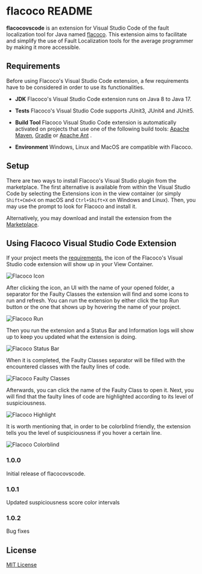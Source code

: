 # flacoco README

**flacocovscode** is an extension for Visual Studio Code of the fault localization tool for Java named [flacoco](https://github.com/SpoonLabs/flacoco). This extension aims to facilitate and simplify the use of Fault Localization tools for the average programmer by making it more accessible.

## Requirements

Before using Flacoco's Visual Studio Code extension, a few requirements have to
be considered in order to use its functionalities.

- **JDK**  Flacoco's Visual Studio Code extension runs on Java 8 to Java 17.
  
- **Tests** Flacoco's Visual Studio Code supports JUnit3, JUnit4 and JUnit5.

- **Build Tool**  Flacoco Visual Studio Code extension is
  automatically activated on projects that use one of the following build tools:
  [Apache Maven](https://maven.apache.org), [Gradle](https://gradle.org) or [Apache Ant](https://ant.apache.org) .

- **Environment**  Windows, Linux and MacOS are compatible with Flacoco.

## Setup

There are two ways to install Flacoco's Visual Studio plugin from the marketplace. The first alternative is available from within the Visual
Studio Code by selecting the Extensions icon in the view container (or simply `Shift+Cmd+X` on macOS and `Ctrl+Shift+X` on Windows and Linux).
Then, you may use the prompt to look for Flacoco and install it.

Alternatively, you may download and install the extension from the [Marketplace](https://marketplace.visualstudio.com/items?itemName=JoaoLeao.flacoco).

## Using Flacoco Visual Studio Code Extension

If your project meets the [requirements](#Requirements), the icon of the Flacoco's Visual Studio code extension will show up in
your View Container. 

![Flacoco Icon](https://github.com/JoaoLeao7/flacoco-vscode/blob/main/resources/images/clickicon.jpg?raw=true)

After clicking the icon, an UI with the name of your opened folder, a separator for the Faulty Classes the extension will find and some icons
to run and refresh. You can run the extension by either click the top Run button or the one that shows up by hovering the name of your project.

![Flacoco Run](https://github.com/JoaoLeao7/flacoco-vscode/blob/main/resources/images/run.jpg?raw=true)

Then you run the extension and a Status Bar and Information logs will show up to keep you updated what the extension is doing.

![Flacoco Status Bar](https://github.com/JoaoLeao7/flacoco-vscode/blob/main/resources/images/statusbar.jpg?raw=true)

When it is completed, the Faulty Classes separator will be filled with the encountered classes with the faulty lines of code.

![Flacoco Faulty Classes](https://github.com/JoaoLeao7/flacoco-vscode/blob/main/resources/images/faultyclasses.jpg?raw=true)

Afterwards, you can click the name of the Faulty Class to open it. Next, you will find that the faulty lines of code
are highlighted according to its level of suspiciousness.

![Flacoco Highlight](https://github.com/JoaoLeao7/flacoco-vscode/blob/main/resources/images/highlight.jpg?raw=true)

It is worth mentioning that, in order to be colorblind friendly, the extension tells you the level of suspiciousness if you hover a certain line.

![Flacoco Colorblind](https://github.com/JoaoLeao7/flacoco-vscode/blob/main/resources/images/colorblind.jpg?raw=true)

### 1.0.0

Initial release of flacocovscode.


### 1.0.1

Updated suspiciousness score color intervals 

### 1.0.2

Bug fixes

## License

[MIT License](LICENSE)
